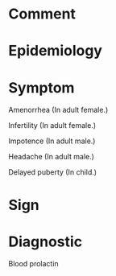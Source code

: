 # Comment

# Epidemiology

# Symptom

Amenorrhea
(In adult female.)

Infertility
(In adult female.)

Impotence
(In adult male.)

Headache
(In adult male.)

Delayed puberty
(In child.)

# Sign

# Diagnostic

Blood prolactin
